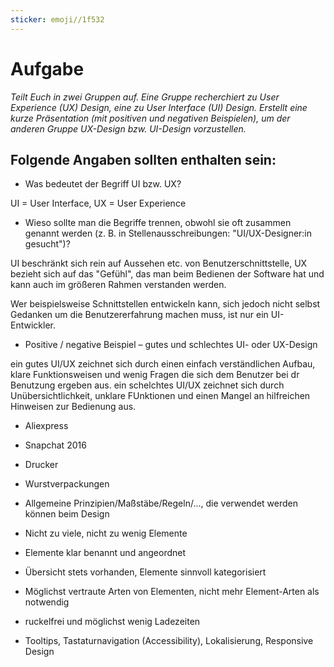 ```yaml
---
sticker: emoji//1f532
---
```

# Aufgabe 

*Teilt Euch in zwei Gruppen auf. Eine Gruppe recherchiert zu User Experience (UX) Design, eine zu User Interface (UI) Design. Erstellt eine kurze Präsentation (mit positiven und negativen Beispielen), um der anderen Gruppe UX-Design bzw. UI-Design vorzustellen.*

## Folgende Angaben sollten enthalten sein: 

- Was bedeutet der Begriff UI bzw. UX? 

UI = User Interface, UX = User Experience

- Wieso sollte man die Begriffe trennen, obwohl sie oft zusammen genannt werden (z. B. in Stellenausschreibungen: "UI/UX-Designer:in gesucht")? 

UI beschränkt sich rein auf Aussehen etc. von Benutzerschnittstelle, UX bezieht sich auf das "Gefühl", das man beim Bedienen der Software hat und kann auch im größeren Rahmen verstanden werden.

Wer beispielsweise Schnittstellen entwickeln kann, sich jedoch nicht selbst Gedanken um die Benutzererfahrung machen muss, ist nur ein UI-Entwickler.

- Positive / negative Beispiel – gutes und schlechtes UI- oder UX-Design 

ein gutes UI/UX zeichnet sich durch einen einfach verständlichen Aufbau, klare Funktionsweisen und wenig Fragen die sich dem Benutzer bei dr Benutzung ergeben aus.
ein schelchtes UI/UX zeichnet sich durch Unübersichtlichkeit, unklare FUnktionen und einen Mangel an hilfreichen Hinweisen zur Bedienung aus.
- Aliexpress
- Snapchat 2016
- Drucker
- Wurstverpackungen

- Allgemeine Prinzipien/Maßstäbe/Regeln/..., die verwendet werden können beim Design 

- Nicht zu viele, nicht zu wenig Elemente
- Elemente klar benannt und angeordnet
- Übersicht stets vorhanden, Elemente sinnvoll kategorisiert
- Möglichst vertraute Arten von Elementen, nicht mehr Element-Arten als notwendig
- ruckelfrei und möglichst wenig Ladezeiten
- Tooltips, Tastaturnavigation (Accessibility), Lokalisierung, Responsive Design
